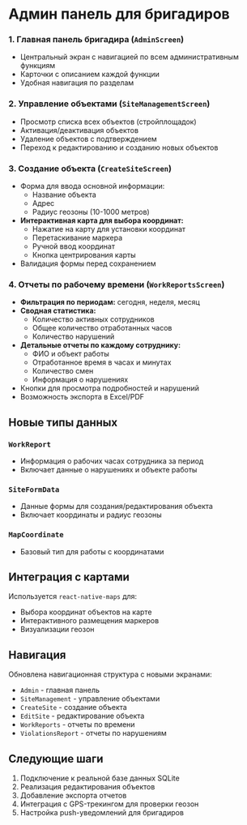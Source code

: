 # Админ панель для бригадиров

### 1. Главная панель бригадира (`AdminScreen`)
- Центральный экран с навигацией по всем административным функциям
- Карточки с описанием каждой функции
- Удобная навигация по разделам

### 2. Управление объектами (`SiteManagementScreen`)
- Просмотр списка всех объектов (стройплощадок)
- Активация/деактивация объектов
- Удаление объектов с подтверждением
- Переход к редактированию и созданию новых объектов

### 3. Создание объекта (`CreateSiteScreen`)
- Форма для ввода основной информации:
  - Название объекта
  - Адрес
  - Радиус геозоны (10-1000 метров)
- **Интерактивная карта для выбора координат:**
  - Нажатие на карту для установки координат
  - Перетаскивание маркера
  - Ручной ввод координат
  - Кнопка центрирования карты
- Валидация формы перед сохранением

### 4. Отчеты по рабочему времени (`WorkReportsScreen`)
- **Фильтрация по периодам:** сегодня, неделя, месяц
- **Сводная статистика:**
  - Количество активных сотрудников
  - Общее количество отработанных часов
  - Количество нарушений
- **Детальные отчеты по каждому сотруднику:**
  - ФИО и объект работы
  - Отработанное время в часах и минутах
  - Количество смен
  - Информация о нарушениях
- Кнопки для просмотра подробностей и нарушений
- Возможность экспорта в Excel/PDF

## Новые типы данных

### `WorkReport`
- Информация о рабочих часах сотрудника за период
- Включает данные о нарушениях и объекте работы

### `SiteFormData`
- Данные формы для создания/редактирования объекта
- Включает координаты и радиус геозоны

### `MapCoordinate`
- Базовый тип для работы с координатами

## Интеграция с картами

Используется `react-native-maps` для:
- Выбора координат объектов на карте
- Интерактивного размещения маркеров
- Визуализации геозон

## Навигация

Обновлена навигационная структура с новыми экранами:
- `Admin` - главная панель
- `SiteManagement` - управление объектами  
- `CreateSite` - создание объекта
- `EditSite` - редактирование объекта
- `WorkReports` - отчеты по времени
- `ViolationsReport` - отчеты по нарушениям

## Следующие шаги

1. Подключение к реальной базе данных SQLite
2. Реализация редактирования объектов
3. Добавление экспорта отчетов
4. Интеграция с GPS-трекингом для проверки геозон
5. Настройка push-уведомлений для бригадиров 